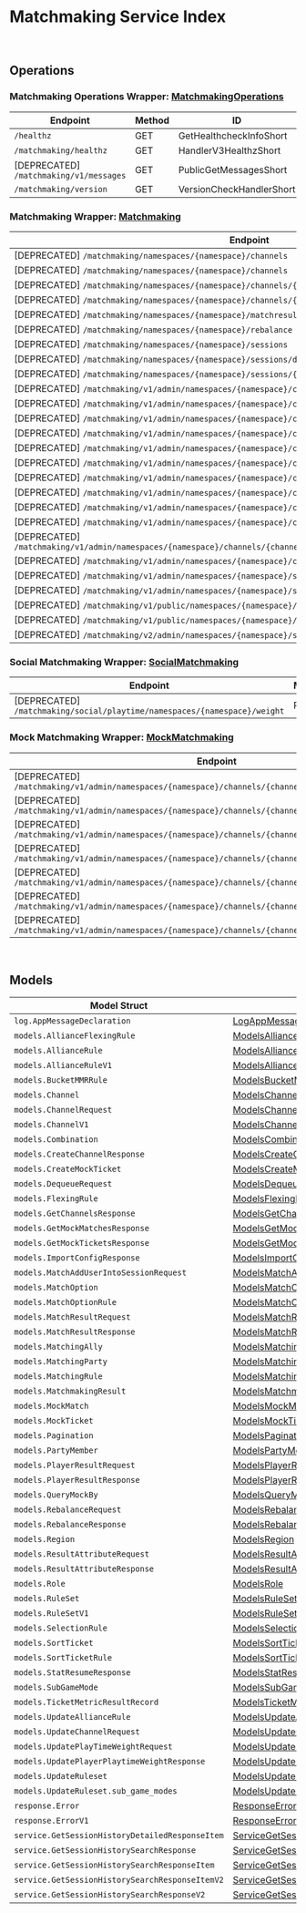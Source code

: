 [//]: # (Code generated. DO NOT EDIT.)

# Matchmaking Service Index

&nbsp;

## Operations

### Matchmaking Operations Wrapper:  [MatchmakingOperations](../../matchmaking-sdk/pkg/wrapper_matchmakingOperations.go)
| Endpoint | Method | ID | Class | Wrapper | Example |
|---|---|---|---|---|---|
| `/healthz` | GET | GetHealthcheckInfoShort | [GetHealthcheckInfoShort](../../matchmaking-sdk/pkg/matchmakingclient/matchmaking_operations/matchmaking_operations_client.go) | [GetHealthcheckInfoShort](../../matchmaking-sdk/pkg/wrapper_matchmakingOperations.go) | [GetHealthcheckInfoShort](../../samples/cli/cmd/matchmaking/matchmakingOperations/getHealthcheckInfo.go) |
| `/matchmaking/healthz` | GET | HandlerV3HealthzShort | [HandlerV3HealthzShort](../../matchmaking-sdk/pkg/matchmakingclient/matchmaking_operations/matchmaking_operations_client.go) | [HandlerV3HealthzShort](../../matchmaking-sdk/pkg/wrapper_matchmakingOperations.go) | [HandlerV3HealthzShort](../../samples/cli/cmd/matchmaking/matchmakingOperations/handlerV3Healthz.go) |
| [DEPRECATED] `/matchmaking/v1/messages` | GET | PublicGetMessagesShort | [PublicGetMessagesShort](../../matchmaking-sdk/pkg/matchmakingclient/matchmaking_operations/matchmaking_operations_client.go) | [PublicGetMessagesShort](../../matchmaking-sdk/pkg/wrapper_matchmakingOperations.go) | [PublicGetMessagesShort](../../samples/cli/cmd/matchmaking/matchmakingOperations/publicGetMessages.go) |
| `/matchmaking/version` | GET | VersionCheckHandlerShort | [VersionCheckHandlerShort](../../matchmaking-sdk/pkg/matchmakingclient/matchmaking_operations/matchmaking_operations_client.go) | [VersionCheckHandlerShort](../../matchmaking-sdk/pkg/wrapper_matchmakingOperations.go) | [VersionCheckHandlerShort](../../samples/cli/cmd/matchmaking/matchmakingOperations/versionCheckHandler.go) |

### Matchmaking Wrapper:  [Matchmaking](../../matchmaking-sdk/pkg/wrapper_matchmaking.go)
| Endpoint | Method | ID | Class | Wrapper | Example |
|---|---|---|---|---|---|
| [DEPRECATED] `/matchmaking/namespaces/{namespace}/channels` | GET | GetAllChannelsHandlerShort | [GetAllChannelsHandlerShort](../../matchmaking-sdk/pkg/matchmakingclient/matchmaking/matchmaking_client.go) | [GetAllChannelsHandlerShort](../../matchmaking-sdk/pkg/wrapper_matchmaking.go) | [GetAllChannelsHandlerShort](../../samples/cli/cmd/matchmaking/matchmaking/getAllChannelsHandler.go) |
| [DEPRECATED] `/matchmaking/namespaces/{namespace}/channels` | POST | CreateChannelHandlerShort | [CreateChannelHandlerShort](../../matchmaking-sdk/pkg/matchmakingclient/matchmaking/matchmaking_client.go) | [CreateChannelHandlerShort](../../matchmaking-sdk/pkg/wrapper_matchmaking.go) | [CreateChannelHandlerShort](../../samples/cli/cmd/matchmaking/matchmaking/createChannelHandler.go) |
| [DEPRECATED] `/matchmaking/namespaces/{namespace}/channels/{channelName}/metrics` | GET | GetMatchPoolMetricShort | [GetMatchPoolMetricShort](../../matchmaking-sdk/pkg/matchmakingclient/matchmaking/matchmaking_client.go) | [GetMatchPoolMetricShort](../../matchmaking-sdk/pkg/wrapper_matchmaking.go) | [GetMatchPoolMetricShort](../../samples/cli/cmd/matchmaking/matchmaking/getMatchPoolMetric.go) |
| [DEPRECATED] `/matchmaking/namespaces/{namespace}/channels/{channel}` | DELETE | DeleteChannelHandlerShort | [DeleteChannelHandlerShort](../../matchmaking-sdk/pkg/matchmakingclient/matchmaking/matchmaking_client.go) | [DeleteChannelHandlerShort](../../matchmaking-sdk/pkg/wrapper_matchmaking.go) | [DeleteChannelHandlerShort](../../samples/cli/cmd/matchmaking/matchmaking/deleteChannelHandler.go) |
| [DEPRECATED] `/matchmaking/namespaces/{namespace}/matchresult` | POST | StoreMatchResultsShort | [StoreMatchResultsShort](../../matchmaking-sdk/pkg/matchmakingclient/matchmaking/matchmaking_client.go) | [StoreMatchResultsShort](../../matchmaking-sdk/pkg/wrapper_matchmaking.go) | [StoreMatchResultsShort](../../samples/cli/cmd/matchmaking/matchmaking/storeMatchResults.go) |
| [DEPRECATED] `/matchmaking/namespaces/{namespace}/rebalance` | POST | RebalanceShort | [RebalanceShort](../../matchmaking-sdk/pkg/matchmakingclient/matchmaking/matchmaking_client.go) | [RebalanceShort](../../matchmaking-sdk/pkg/wrapper_matchmaking.go) | [RebalanceShort](../../samples/cli/cmd/matchmaking/matchmaking/rebalance.go) |
| [DEPRECATED] `/matchmaking/namespaces/{namespace}/sessions` | POST | QueueSessionHandlerShort | [QueueSessionHandlerShort](../../matchmaking-sdk/pkg/matchmakingclient/matchmaking/matchmaking_client.go) | [QueueSessionHandlerShort](../../matchmaking-sdk/pkg/wrapper_matchmaking.go) | [QueueSessionHandlerShort](../../samples/cli/cmd/matchmaking/matchmaking/queueSessionHandler.go) |
| [DEPRECATED] `/matchmaking/namespaces/{namespace}/sessions/dequeue` | POST | DequeueSessionHandlerShort | [DequeueSessionHandlerShort](../../matchmaking-sdk/pkg/matchmakingclient/matchmaking/matchmaking_client.go) | [DequeueSessionHandlerShort](../../matchmaking-sdk/pkg/wrapper_matchmaking.go) | [DequeueSessionHandlerShort](../../samples/cli/cmd/matchmaking/matchmaking/dequeueSessionHandler.go) |
| [DEPRECATED] `/matchmaking/namespaces/{namespace}/sessions/{matchID}/status` | GET | QuerySessionHandlerShort | [QuerySessionHandlerShort](../../matchmaking-sdk/pkg/matchmakingclient/matchmaking/matchmaking_client.go) | [QuerySessionHandlerShort](../../matchmaking-sdk/pkg/wrapper_matchmaking.go) | [QuerySessionHandlerShort](../../samples/cli/cmd/matchmaking/matchmaking/querySessionHandler.go) |
| [DEPRECATED] `/matchmaking/v1/admin/namespaces/{namespace}/channels/all/parties` | GET | GetAllPartyInAllChannelShort | [GetAllPartyInAllChannelShort](../../matchmaking-sdk/pkg/matchmakingclient/matchmaking/matchmaking_client.go) | [GetAllPartyInAllChannelShort](../../matchmaking-sdk/pkg/wrapper_matchmaking.go) | [GetAllPartyInAllChannelShort](../../samples/cli/cmd/matchmaking/matchmaking/getAllPartyInAllChannel.go) |
| [DEPRECATED] `/matchmaking/v1/admin/namespaces/{namespace}/channels/all/sessions/bulk` | GET | BulkGetSessionsShort | [BulkGetSessionsShort](../../matchmaking-sdk/pkg/matchmakingclient/matchmaking/matchmaking_client.go) | [BulkGetSessionsShort](../../matchmaking-sdk/pkg/wrapper_matchmaking.go) | [BulkGetSessionsShort](../../samples/cli/cmd/matchmaking/matchmaking/bulkGetSessions.go) |
| [DEPRECATED] `/matchmaking/v1/admin/namespaces/{namespace}/channels/export` | GET | ExportChannelsShort | [ExportChannelsShort](../../matchmaking-sdk/pkg/matchmakingclient/matchmaking/matchmaking_client.go) | [ExportChannelsShort](../../matchmaking-sdk/pkg/wrapper_matchmaking.go) | [ExportChannelsShort](../../samples/cli/cmd/matchmaking/matchmaking/exportChannels.go) |
| [DEPRECATED] `/matchmaking/v1/admin/namespaces/{namespace}/channels/import` | POST | ImportChannelsShort | [ImportChannelsShort](../../matchmaking-sdk/pkg/matchmakingclient/matchmaking/matchmaking_client.go) | [ImportChannelsShort](../../matchmaking-sdk/pkg/wrapper_matchmaking.go) | [ImportChannelsShort](../../samples/cli/cmd/matchmaking/matchmaking/importChannels.go) |
| [DEPRECATED] `/matchmaking/v1/admin/namespaces/{namespace}/channels/{channelName}` | GET | GetSingleMatchmakingChannelShort | [GetSingleMatchmakingChannelShort](../../matchmaking-sdk/pkg/matchmakingclient/matchmaking/matchmaking_client.go) | [GetSingleMatchmakingChannelShort](../../matchmaking-sdk/pkg/wrapper_matchmaking.go) | [GetSingleMatchmakingChannelShort](../../samples/cli/cmd/matchmaking/matchmaking/getSingleMatchmakingChannel.go) |
| [DEPRECATED] `/matchmaking/v1/admin/namespaces/{namespace}/channels/{channelName}` | PATCH | UpdateMatchmakingChannelShort | [UpdateMatchmakingChannelShort](../../matchmaking-sdk/pkg/matchmakingclient/matchmaking/matchmaking_client.go) | [UpdateMatchmakingChannelShort](../../matchmaking-sdk/pkg/wrapper_matchmaking.go) | [UpdateMatchmakingChannelShort](../../samples/cli/cmd/matchmaking/matchmaking/updateMatchmakingChannel.go) |
| [DEPRECATED] `/matchmaking/v1/admin/namespaces/{namespace}/channels/{channelName}/parties` | GET | GetAllPartyInChannelShort | [GetAllPartyInChannelShort](../../matchmaking-sdk/pkg/matchmakingclient/matchmaking/matchmaking_client.go) | [GetAllPartyInChannelShort](../../matchmaking-sdk/pkg/wrapper_matchmaking.go) | [GetAllPartyInChannelShort](../../samples/cli/cmd/matchmaking/matchmaking/getAllPartyInChannel.go) |
| [DEPRECATED] `/matchmaking/v1/admin/namespaces/{namespace}/channels/{channelName}/sessions` | GET | GetAllSessionsInChannelShort | [GetAllSessionsInChannelShort](../../matchmaking-sdk/pkg/matchmakingclient/matchmaking/matchmaking_client.go) | [GetAllSessionsInChannelShort](../../matchmaking-sdk/pkg/wrapper_matchmaking.go) | [GetAllSessionsInChannelShort](../../samples/cli/cmd/matchmaking/matchmaking/getAllSessionsInChannel.go) |
| [DEPRECATED] `/matchmaking/v1/admin/namespaces/{namespace}/channels/{channelName}/sessions/{matchID}` | POST | AddUserIntoSessionInChannelShort | [AddUserIntoSessionInChannelShort](../../matchmaking-sdk/pkg/matchmakingclient/matchmaking/matchmaking_client.go) | [AddUserIntoSessionInChannelShort](../../matchmaking-sdk/pkg/wrapper_matchmaking.go) | [AddUserIntoSessionInChannelShort](../../samples/cli/cmd/matchmaking/matchmaking/addUserIntoSessionInChannel.go) |
| [DEPRECATED] `/matchmaking/v1/admin/namespaces/{namespace}/channels/{channelName}/sessions/{matchID}` | DELETE | DeleteSessionInChannelShort | [DeleteSessionInChannelShort](../../matchmaking-sdk/pkg/matchmakingclient/matchmaking/matchmaking_client.go) | [DeleteSessionInChannelShort](../../matchmaking-sdk/pkg/wrapper_matchmaking.go) | [DeleteSessionInChannelShort](../../samples/cli/cmd/matchmaking/matchmaking/deleteSessionInChannel.go) |
| [DEPRECATED] `/matchmaking/v1/admin/namespaces/{namespace}/channels/{channelName}/sessions/{matchID}/users/{userID}` | DELETE | DeleteUserFromSessionInChannelShort | [DeleteUserFromSessionInChannelShort](../../matchmaking-sdk/pkg/matchmakingclient/matchmaking/matchmaking_client.go) | [DeleteUserFromSessionInChannelShort](../../matchmaking-sdk/pkg/wrapper_matchmaking.go) | [DeleteUserFromSessionInChannelShort](../../samples/cli/cmd/matchmaking/matchmaking/deleteUserFromSessionInChannel.go) |
| [DEPRECATED] `/matchmaking/v1/admin/namespaces/{namespace}/channels/{channelName}/stats` | GET | GetStatDataShort | [GetStatDataShort](../../matchmaking-sdk/pkg/matchmakingclient/matchmaking/matchmaking_client.go) | [GetStatDataShort](../../matchmaking-sdk/pkg/wrapper_matchmaking.go) | [GetStatDataShort](../../samples/cli/cmd/matchmaking/matchmaking/getStatData.go) |
| [DEPRECATED] `/matchmaking/v1/admin/namespaces/{namespace}/sessions/history/search` | GET | SearchSessionsShort | [SearchSessionsShort](../../matchmaking-sdk/pkg/matchmakingclient/matchmaking/matchmaking_client.go) | [SearchSessionsShort](../../matchmaking-sdk/pkg/wrapper_matchmaking.go) | [SearchSessionsShort](../../samples/cli/cmd/matchmaking/matchmaking/searchSessions.go) |
| [DEPRECATED] `/matchmaking/v1/admin/namespaces/{namespace}/sessions/{matchID}/history/detailed` | GET | GetSessionHistoryDetailedShort | [GetSessionHistoryDetailedShort](../../matchmaking-sdk/pkg/matchmakingclient/matchmaking/matchmaking_client.go) | [GetSessionHistoryDetailedShort](../../matchmaking-sdk/pkg/wrapper_matchmaking.go) | [GetSessionHistoryDetailedShort](../../samples/cli/cmd/matchmaking/matchmaking/getSessionHistoryDetailed.go) |
| [DEPRECATED] `/matchmaking/v1/public/namespaces/{namespace}/channels` | GET | PublicGetAllMatchmakingChannelShort | [PublicGetAllMatchmakingChannelShort](../../matchmaking-sdk/pkg/matchmakingclient/matchmaking/matchmaking_client.go) | [PublicGetAllMatchmakingChannelShort](../../matchmaking-sdk/pkg/wrapper_matchmaking.go) | [PublicGetAllMatchmakingChannelShort](../../samples/cli/cmd/matchmaking/matchmaking/publicGetAllMatchmakingChannel.go) |
| [DEPRECATED] `/matchmaking/v1/public/namespaces/{namespace}/channels/{channelName}` | GET | PublicGetSingleMatchmakingChannelShort | [PublicGetSingleMatchmakingChannelShort](../../matchmaking-sdk/pkg/matchmakingclient/matchmaking/matchmaking_client.go) | [PublicGetSingleMatchmakingChannelShort](../../matchmaking-sdk/pkg/wrapper_matchmaking.go) | [PublicGetSingleMatchmakingChannelShort](../../samples/cli/cmd/matchmaking/matchmaking/publicGetSingleMatchmakingChannel.go) |
| [DEPRECATED] `/matchmaking/v2/admin/namespaces/{namespace}/sessions/history/search` | GET | SearchSessionsV2Short | [SearchSessionsV2Short](../../matchmaking-sdk/pkg/matchmakingclient/matchmaking/matchmaking_client.go) | [SearchSessionsV2Short](../../matchmaking-sdk/pkg/wrapper_matchmaking.go) | [SearchSessionsV2Short](../../samples/cli/cmd/matchmaking/matchmaking/searchSessionsV2.go) |

### Social Matchmaking Wrapper:  [SocialMatchmaking](../../matchmaking-sdk/pkg/wrapper_socialMatchmaking.go)
| Endpoint | Method | ID | Class | Wrapper | Example |
|---|---|---|---|---|---|
| [DEPRECATED] `/matchmaking/social/playtime/namespaces/{namespace}/weight` | PATCH | UpdatePlayTimeWeightShort | [UpdatePlayTimeWeightShort](../../matchmaking-sdk/pkg/matchmakingclient/social_matchmaking/social_matchmaking_client.go) | [UpdatePlayTimeWeightShort](../../matchmaking-sdk/pkg/wrapper_socialMatchmaking.go) | [UpdatePlayTimeWeightShort](../../samples/cli/cmd/matchmaking/socialMatchmaking/updatePlayTimeWeight.go) |

### Mock Matchmaking Wrapper:  [MockMatchmaking](../../matchmaking-sdk/pkg/wrapper_mockMatchmaking.go)
| Endpoint | Method | ID | Class | Wrapper | Example |
|---|---|---|---|---|---|
| [DEPRECATED] `/matchmaking/v1/admin/namespaces/{namespace}/channels/{channelName}/mocks` | DELETE | CleanAllMocksShort | [CleanAllMocksShort](../../matchmaking-sdk/pkg/matchmakingclient/mock_matchmaking/mock_matchmaking_client.go) | [CleanAllMocksShort](../../matchmaking-sdk/pkg/wrapper_mockMatchmaking.go) | [CleanAllMocksShort](../../samples/cli/cmd/matchmaking/mockMatchmaking/cleanAllMocks.go) |
| [DEPRECATED] `/matchmaking/v1/admin/namespaces/{namespace}/channels/{channelName}/mocks/matches` | GET | GetAllMockMatchesShort | [GetAllMockMatchesShort](../../matchmaking-sdk/pkg/matchmakingclient/mock_matchmaking/mock_matchmaking_client.go) | [GetAllMockMatchesShort](../../matchmaking-sdk/pkg/wrapper_mockMatchmaking.go) | [GetAllMockMatchesShort](../../samples/cli/cmd/matchmaking/mockMatchmaking/getAllMockMatches.go) |
| [DEPRECATED] `/matchmaking/v1/admin/namespaces/{namespace}/channels/{channelName}/mocks/matches` | POST | GetMockMatchesByTimestampShort | [GetMockMatchesByTimestampShort](../../matchmaking-sdk/pkg/matchmakingclient/mock_matchmaking/mock_matchmaking_client.go) | [GetMockMatchesByTimestampShort](../../matchmaking-sdk/pkg/wrapper_mockMatchmaking.go) | [GetMockMatchesByTimestampShort](../../samples/cli/cmd/matchmaking/mockMatchmaking/getMockMatchesByTimestamp.go) |
| [DEPRECATED] `/matchmaking/v1/admin/namespaces/{namespace}/channels/{channelName}/mocks/tickets` | GET | GetAllMockTicketsShort | [GetAllMockTicketsShort](../../matchmaking-sdk/pkg/matchmakingclient/mock_matchmaking/mock_matchmaking_client.go) | [GetAllMockTicketsShort](../../matchmaking-sdk/pkg/wrapper_mockMatchmaking.go) | [GetAllMockTicketsShort](../../samples/cli/cmd/matchmaking/mockMatchmaking/getAllMockTickets.go) |
| [DEPRECATED] `/matchmaking/v1/admin/namespaces/{namespace}/channels/{channelName}/mocks/tickets` | POST | CreateMockTicketsShort | [CreateMockTicketsShort](../../matchmaking-sdk/pkg/matchmakingclient/mock_matchmaking/mock_matchmaking_client.go) | [CreateMockTicketsShort](../../matchmaking-sdk/pkg/wrapper_mockMatchmaking.go) | [CreateMockTicketsShort](../../samples/cli/cmd/matchmaking/mockMatchmaking/createMockTickets.go) |
| [DEPRECATED] `/matchmaking/v1/admin/namespaces/{namespace}/channels/{channelName}/mocks/tickets/bulk` | POST | BulkCreateMockTicketsShort | [BulkCreateMockTicketsShort](../../matchmaking-sdk/pkg/matchmakingclient/mock_matchmaking/mock_matchmaking_client.go) | [BulkCreateMockTicketsShort](../../matchmaking-sdk/pkg/wrapper_mockMatchmaking.go) | [BulkCreateMockTicketsShort](../../samples/cli/cmd/matchmaking/mockMatchmaking/bulkCreateMockTickets.go) |
| [DEPRECATED] `/matchmaking/v1/admin/namespaces/{namespace}/channels/{channelName}/mocks/tickets/query` | POST | GetMockTicketsByTimestampShort | [GetMockTicketsByTimestampShort](../../matchmaking-sdk/pkg/matchmakingclient/mock_matchmaking/mock_matchmaking_client.go) | [GetMockTicketsByTimestampShort](../../matchmaking-sdk/pkg/wrapper_mockMatchmaking.go) | [GetMockTicketsByTimestampShort](../../samples/cli/cmd/matchmaking/mockMatchmaking/getMockTicketsByTimestamp.go) |


&nbsp;  

## Models

| Model Struct | Class |
|---|---|
| `log.AppMessageDeclaration` | [LogAppMessageDeclaration ](../../matchmaking-sdk/pkg/matchmakingclientmodels/log_app_message_declaration.go) |
| `models.AllianceFlexingRule` | [ModelsAllianceFlexingRule ](../../matchmaking-sdk/pkg/matchmakingclientmodels/models_alliance_flexing_rule.go) |
| `models.AllianceRule` | [ModelsAllianceRule ](../../matchmaking-sdk/pkg/matchmakingclientmodels/models_alliance_rule.go) |
| `models.AllianceRuleV1` | [ModelsAllianceRuleV1 ](../../matchmaking-sdk/pkg/matchmakingclientmodels/models_alliance_rule_v1.go) |
| `models.BucketMMRRule` | [ModelsBucketMMRRule ](../../matchmaking-sdk/pkg/matchmakingclientmodels/models_bucket_m_m_r_rule.go) |
| `models.Channel` | [ModelsChannel ](../../matchmaking-sdk/pkg/matchmakingclientmodels/models_channel.go) |
| `models.ChannelRequest` | [ModelsChannelRequest ](../../matchmaking-sdk/pkg/matchmakingclientmodels/models_channel_request.go) |
| `models.ChannelV1` | [ModelsChannelV1 ](../../matchmaking-sdk/pkg/matchmakingclientmodels/models_channel_v1.go) |
| `models.Combination` | [ModelsCombination ](../../matchmaking-sdk/pkg/matchmakingclientmodels/models_combination.go) |
| `models.CreateChannelResponse` | [ModelsCreateChannelResponse ](../../matchmaking-sdk/pkg/matchmakingclientmodels/models_create_channel_response.go) |
| `models.CreateMockTicket` | [ModelsCreateMockTicket ](../../matchmaking-sdk/pkg/matchmakingclientmodels/models_create_mock_ticket.go) |
| `models.DequeueRequest` | [ModelsDequeueRequest ](../../matchmaking-sdk/pkg/matchmakingclientmodels/models_dequeue_request.go) |
| `models.FlexingRule` | [ModelsFlexingRule ](../../matchmaking-sdk/pkg/matchmakingclientmodels/models_flexing_rule.go) |
| `models.GetChannelsResponse` | [ModelsGetChannelsResponse ](../../matchmaking-sdk/pkg/matchmakingclientmodels/models_get_channels_response.go) |
| `models.GetMockMatchesResponse` | [ModelsGetMockMatchesResponse ](../../matchmaking-sdk/pkg/matchmakingclientmodels/models_get_mock_matches_response.go) |
| `models.GetMockTicketsResponse` | [ModelsGetMockTicketsResponse ](../../matchmaking-sdk/pkg/matchmakingclientmodels/models_get_mock_tickets_response.go) |
| `models.ImportConfigResponse` | [ModelsImportConfigResponse ](../../matchmaking-sdk/pkg/matchmakingclientmodels/models_import_config_response.go) |
| `models.MatchAddUserIntoSessionRequest` | [ModelsMatchAddUserIntoSessionRequest ](../../matchmaking-sdk/pkg/matchmakingclientmodels/models_match_add_user_into_session_request.go) |
| `models.MatchOption` | [ModelsMatchOption ](../../matchmaking-sdk/pkg/matchmakingclientmodels/models_match_option.go) |
| `models.MatchOptionRule` | [ModelsMatchOptionRule ](../../matchmaking-sdk/pkg/matchmakingclientmodels/models_match_option_rule.go) |
| `models.MatchResultRequest` | [ModelsMatchResultRequest ](../../matchmaking-sdk/pkg/matchmakingclientmodels/models_match_result_request.go) |
| `models.MatchResultResponse` | [ModelsMatchResultResponse ](../../matchmaking-sdk/pkg/matchmakingclientmodels/models_match_result_response.go) |
| `models.MatchingAlly` | [ModelsMatchingAlly ](../../matchmaking-sdk/pkg/matchmakingclientmodels/models_matching_ally.go) |
| `models.MatchingParty` | [ModelsMatchingParty ](../../matchmaking-sdk/pkg/matchmakingclientmodels/models_matching_party.go) |
| `models.MatchingRule` | [ModelsMatchingRule ](../../matchmaking-sdk/pkg/matchmakingclientmodels/models_matching_rule.go) |
| `models.MatchmakingResult` | [ModelsMatchmakingResult ](../../matchmaking-sdk/pkg/matchmakingclientmodels/models_matchmaking_result.go) |
| `models.MockMatch` | [ModelsMockMatch ](../../matchmaking-sdk/pkg/matchmakingclientmodels/models_mock_match.go) |
| `models.MockTicket` | [ModelsMockTicket ](../../matchmaking-sdk/pkg/matchmakingclientmodels/models_mock_ticket.go) |
| `models.Pagination` | [ModelsPagination ](../../matchmaking-sdk/pkg/matchmakingclientmodels/models_pagination.go) |
| `models.PartyMember` | [ModelsPartyMember ](../../matchmaking-sdk/pkg/matchmakingclientmodels/models_party_member.go) |
| `models.PlayerResultRequest` | [ModelsPlayerResultRequest ](../../matchmaking-sdk/pkg/matchmakingclientmodels/models_player_result_request.go) |
| `models.PlayerResultResponse` | [ModelsPlayerResultResponse ](../../matchmaking-sdk/pkg/matchmakingclientmodels/models_player_result_response.go) |
| `models.QueryMockBy` | [ModelsQueryMockBy ](../../matchmaking-sdk/pkg/matchmakingclientmodels/models_query_mock_by.go) |
| `models.RebalanceRequest` | [ModelsRebalanceRequest ](../../matchmaking-sdk/pkg/matchmakingclientmodels/models_rebalance_request.go) |
| `models.RebalanceResponse` | [ModelsRebalanceResponse ](../../matchmaking-sdk/pkg/matchmakingclientmodels/models_rebalance_response.go) |
| `models.Region` | [ModelsRegion ](../../matchmaking-sdk/pkg/matchmakingclientmodels/models_region.go) |
| `models.ResultAttributeRequest` | [ModelsResultAttributeRequest ](../../matchmaking-sdk/pkg/matchmakingclientmodels/models_result_attribute_request.go) |
| `models.ResultAttributeResponse` | [ModelsResultAttributeResponse ](../../matchmaking-sdk/pkg/matchmakingclientmodels/models_result_attribute_response.go) |
| `models.Role` | [ModelsRole ](../../matchmaking-sdk/pkg/matchmakingclientmodels/models_role.go) |
| `models.RuleSet` | [ModelsRuleSet ](../../matchmaking-sdk/pkg/matchmakingclientmodels/models_rule_set.go) |
| `models.RuleSetV1` | [ModelsRuleSetV1 ](../../matchmaking-sdk/pkg/matchmakingclientmodels/models_rule_set_v1.go) |
| `models.SelectionRule` | [ModelsSelectionRule ](../../matchmaking-sdk/pkg/matchmakingclientmodels/models_selection_rule.go) |
| `models.SortTicket` | [ModelsSortTicket ](../../matchmaking-sdk/pkg/matchmakingclientmodels/models_sort_ticket.go) |
| `models.SortTicketRule` | [ModelsSortTicketRule ](../../matchmaking-sdk/pkg/matchmakingclientmodels/models_sort_ticket_rule.go) |
| `models.StatResumeResponse` | [ModelsStatResumeResponse ](../../matchmaking-sdk/pkg/matchmakingclientmodels/models_stat_resume_response.go) |
| `models.SubGameMode` | [ModelsSubGameMode ](../../matchmaking-sdk/pkg/matchmakingclientmodels/models_sub_game_mode.go) |
| `models.TicketMetricResultRecord` | [ModelsTicketMetricResultRecord ](../../matchmaking-sdk/pkg/matchmakingclientmodels/models_ticket_metric_result_record.go) |
| `models.UpdateAllianceRule` | [ModelsUpdateAllianceRule ](../../matchmaking-sdk/pkg/matchmakingclientmodels/models_update_alliance_rule.go) |
| `models.UpdateChannelRequest` | [ModelsUpdateChannelRequest ](../../matchmaking-sdk/pkg/matchmakingclientmodels/models_update_channel_request.go) |
| `models.UpdatePlayTimeWeightRequest` | [ModelsUpdatePlayTimeWeightRequest ](../../matchmaking-sdk/pkg/matchmakingclientmodels/models_update_play_time_weight_request.go) |
| `models.UpdatePlayerPlaytimeWeightResponse` | [ModelsUpdatePlayerPlaytimeWeightResponse ](../../matchmaking-sdk/pkg/matchmakingclientmodels/models_update_player_playtime_weight_response.go) |
| `models.UpdateRuleset` | [ModelsUpdateRuleset ](../../matchmaking-sdk/pkg/matchmakingclientmodels/models_update_ruleset.go) |
| `models.UpdateRuleset.sub_game_modes` | [ModelsUpdateRulesetSubGameModes ](../../matchmaking-sdk/pkg/matchmakingclientmodels/models_update_ruleset_sub_game_modes.go) |
| `response.Error` | [ResponseError ](../../matchmaking-sdk/pkg/matchmakingclientmodels/response_error.go) |
| `response.ErrorV1` | [ResponseErrorV1 ](../../matchmaking-sdk/pkg/matchmakingclientmodels/response_error_v1.go) |
| `service.GetSessionHistoryDetailedResponseItem` | [ServiceGetSessionHistoryDetailedResponseItem ](../../matchmaking-sdk/pkg/matchmakingclientmodels/service_get_session_history_detailed_response_item.go) |
| `service.GetSessionHistorySearchResponse` | [ServiceGetSessionHistorySearchResponse ](../../matchmaking-sdk/pkg/matchmakingclientmodels/service_get_session_history_search_response.go) |
| `service.GetSessionHistorySearchResponseItem` | [ServiceGetSessionHistorySearchResponseItem ](../../matchmaking-sdk/pkg/matchmakingclientmodels/service_get_session_history_search_response_item.go) |
| `service.GetSessionHistorySearchResponseItemV2` | [ServiceGetSessionHistorySearchResponseItemV2 ](../../matchmaking-sdk/pkg/matchmakingclientmodels/service_get_session_history_search_response_item_v2.go) |
| `service.GetSessionHistorySearchResponseV2` | [ServiceGetSessionHistorySearchResponseV2 ](../../matchmaking-sdk/pkg/matchmakingclientmodels/service_get_session_history_search_response_v2.go) |
